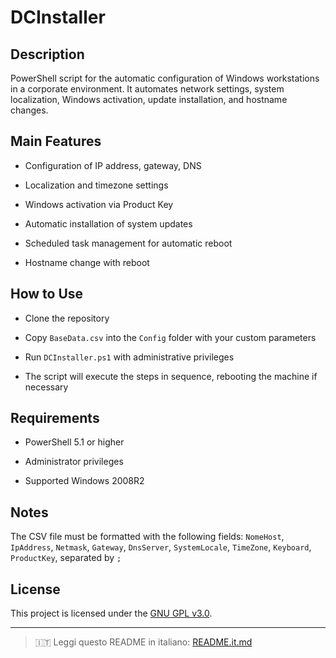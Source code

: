 # DCInstaller

## Description

PowerShell script for the automatic configuration of Windows workstations in a corporate environment. It automates network settings, system localization, Windows activation, update installation, and hostname changes.

## Main Features

- Configuration of IP address, gateway, DNS

- Localization and timezone settings

- Windows activation via Product Key

- Automatic installation of system updates

- Scheduled task management for automatic reboot

- Hostname change with reboot

## How to Use

- Clone the repository

- Copy `BaseData.csv` into the `Config` folder with your custom parameters

- Run `DCInstaller.ps1` with administrative privileges

- The script will execute the steps in sequence, rebooting the machine if necessary

## Requirements

- PowerShell 5.1 or higher

- Administrator privileges

- Supported Windows 2008R2

## Notes

The CSV file must be formatted with the following fields: `NomeHost`, `IpAddress`, `Netmask`, `Gateway`, `DnsServer`, `SystemLocale`, `TimeZone`, `Keyboard`, `ProductKey`, separated by `;`

## License

This project is licensed under the [GNU GPL v3.0](LICENSE).

--- 

> 🇮🇹 Leggi questo README in italiano: [README.it.md](README.it.md)
